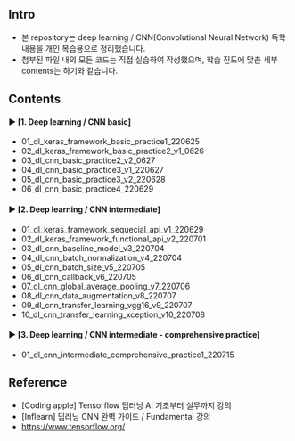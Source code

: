 ####
## Intro
- 본 repository는 deep learning / CNN(Convolutional Neural Network) 독학 내용을 개인 복습용으로 정리했습니다.
- 첨부된 파일 내의 모든 코드는 직접 실습하여 작성했으며, 학습 진도에 맞춘 세부 contents는 하기와 같습니다. 
####
## Contents
#### ► [1. Deep learning / CNN basic]
- 01_dl_keras_framework_basic_practice1_220625  
- 02_dl_keras_framework_basic_practice2_v1_0626  
- 03_dl_cnn_basic_practice2_v2_0627  
- 04_dl_cnn_basic_practice3_v1_220627  
- 05_dl_cnn_basic_practice3_v2_220628  
- 06_dl_cnn_basic_practice4_220629  
####
#### ► [2. Deep learning / CNN intermediate]
- 01_dl_keras_framework_sequecial_api_v1_220629
- 02_dl_keras_framework_functional_api_v2_220701
- 03_dl_cnn_baseline_model_v3_220704
- 04_dl_cnn_batch_normalization_v4_220704
- 05_dl_cnn_batch_size_v5_220705
- 06_dl_cnn_callback_v6_220705
- 07_dl_cnn_global_average_pooling_v7_220706
- 08_dl_cnn_data_augmentation_v8_220707
- 09_dl_cnn_transfer_learning_vgg16_v9_220707
- 10_dl_cnn_transfer_learning_xception_v10_220708
####
#### ► [3. Deep learning / CNN intermediate - comprehensive practice]
- 01_dl_cnn_intermediate_comprehensive_practice1_220715
####
## Reference
- [Coding apple] Tensorflow 딥러닝 AI 기초부터 실무까지 강의
- [Inflearn] 딥러닝 CNN 완벽 가이드 / Fundamental 강의
- https://www.tensorflow.org/
####